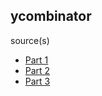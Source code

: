## ycombinator

source(s)
  - [Part 1](http://blog.klipse.tech/lambda/2016/08/10/almost-y-combinator-javascript.html)
  - [Part 2](http://blog.klipse.tech/lambda/2016/08/10/almost-y-combinator-javascript.html)
  - [Part 3](http://blog.klipse.tech/lambda/2016/08/10/y-combinator-app-javascript.html)
